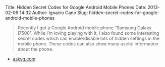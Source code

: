 Title: Hidden Secret Codes for Google Android Mobile Phones
Date: 2013-02-09 14:32
Author: Ignacio Cano
Slug: hidden-secret-codes-for-google-android-mobile-phones

> Recently I got a Google Android mobile phone ”Samsung Galaxy I7500”.
> While I’m loving playing with it, I also found some interesting secret
> codes which can enable/disable lots of hidden settings in the mobile
> phone. These codes can also show many useful information about the
> phone.

- [askvg.com][]

  [askvg.com]: http://www.askvg.com/google-android-hidden-secret-codes/
    "Hidden Secret Codes for Google Android Mobile Phones"
